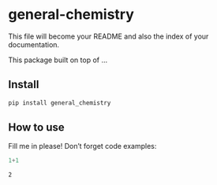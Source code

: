 general-chemistry
================

<!-- WARNING: THIS FILE WAS AUTOGENERATED! DO NOT EDIT! -->

This file will become your README and also the index of your
documentation.

This package built on top of …

## Install

``` sh
pip install general_chemistry
```

## How to use

Fill me in please! Don’t forget code examples:

``` python
1+1
```

    2
